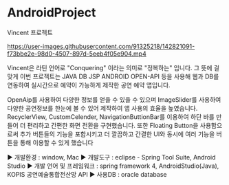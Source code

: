 # AndroidProject

Vincent 프로젝트

https://user-images.githubusercontent.com/91325218/142821091-f73bbe2e-98d0-4507-897d-5eeb4f05e904.mp4

Vincent은 라틴 언어로 "Conquering" 이라는 의미로 "정복하는" 입니다.
그 뜻에 걸맞게 이번 프로젝트는 JAVA DB JSP ANDROID OPEN-API 등을 사용해 웹과 DB를 연동하여 실시간으로 예약이 가능하게 제작한 공연 예약 앱입니다.

OpenAip를 사용하여 다양한 정보를 얻을 수 있을 수 있으며 ImageSlider를 사용하여 다양한 공연정보를 한눈에 볼 수 있어 제작하여 앱 사용의 효율을 높였습니다. RecyclerView, CustomCelender, NavigationButtionBar를 이용하여 하단 바를 만들어 더 편리하고 간편한 화면 전환을 구현했습니다. 또한 Floating Button을 사용함으로써 추가 버튼들의 기능을 포함시키고 더 깔끔하고 간결한 UI와 동시에 여러 기능을 버튼을 통해 이용할 수 있게 했습니다


▶ 개발환경 : window, Mac
▶ 개발도구 : eclipse - Spring Tool Suite, Android Studio
▶ 개발 언어 및 프레임워크 : spring framework 4, AndroidStudio(Java), KOPIS 공연예술통합전산망 API
▶ 사용DB : oracle database
